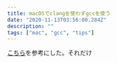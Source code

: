 ```yaml
---
title: macOSでclangを使わずgccを使う
date: "2020-11-13T03:56:00.284Z"
description: ""
tags: ["mac", "gcc", "tips"]
---
```


[こちら](https://hkmc.jp/note/mac/use_gcc.html)を参考にした。それだけ
